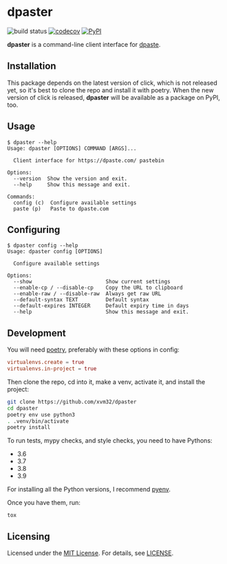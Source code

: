 # dpaster

![build status](https://github.com/xvm32/dpaster/workflows/dpaster/badge.svg) [![codecov](https://codecov.io/gh/xvm32/dpaster/branch/master/graph/badge.svg?token=5DMJ1FT8SB)](https://codecov.io/gh/xvm32/dpaster) [![PyPI](https://img.shields.io/badge/status-stable-brightgreen.svg)](https://pypi.org/project/thepaster/3.3.0/)

**dpaster** is a command-line client interface for [dpaste](https://dpaste.com/).

## Installation

This package depends on the latest version of click, which is not released yet, so it's best to clone the repo and install it with poetry.
When the new version of click is released, **dpaster** will be available as a package on PyPI, too.

## Usage

```
$ dpaster --help
Usage: dpaster [OPTIONS] COMMAND [ARGS]...

  Client interface for https://dpaste.com/ pastebin

Options:
  --version  Show the version and exit.
  --help     Show this message and exit.

Commands:
  config (c)  Configure available settings
  paste (p)   Paste to dpaste.com
```

## Configuring

```
$ dpaster config --help
Usage: dpaster config [OPTIONS]

  Configure available settings

Options:
  --show                        Show current settings
  --enable-cp / --disable-cp    Copy the URL to clipboard
  --enable-raw / --disable-raw  Always get raw URL
  --default-syntax TEXT         Default syntax
  --default-expires INTEGER     Default expiry time in days
  --help                        Show this message and exit.
```

## Development

You will need [poetry](https://github.com/python-poetry/poetry), preferably with these options in config:

```toml
virtualenvs.create = true
virtualenvs.in-project = true
```

Then clone the repo, cd into it, make a venv, activate it, and install the project:

```sh
git clone https://github.com/xvm32/dpaster
cd dpaster
poetry env use python3
. .venv/bin/activate
poetry install
```

To run tests, mypy checks, and style checks, you need to have Pythons:

- 3.6
- 3.7
- 3.8
- 3.9

For installing all the Python versions, I recommend [pyenv](https://github.com/pyenv/pyenv).

Once you have them, run:

```
tox
```

## Licensing

Licensed under the [MIT License](https://opensource.org/licenses/MIT). For details, see [LICENSE](https://github.com/xvm32/dpaster/blob/master/LICENSE).


